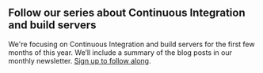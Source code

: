 ## Follow our series about Continuous Integration and build servers

We're focusing on Continuous Integration and build servers for the first few months of this year. We’ll include a summary of the blog posts in our monthly newsletter. [Sign up to follow along](http://octopus.com/blog/post-title#newsletter).
